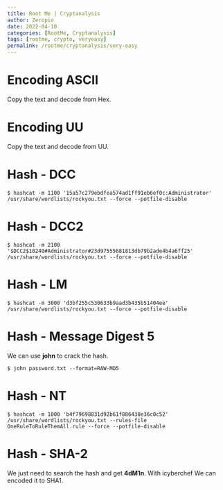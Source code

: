 ```yaml
---
title: Root Me | Cryptanalysis
author: Zeropio
date: 2022-04-10
categories: [RootMe, Cryptanalysis]
tags: [rootme, crypto, veryeasy]
permalink: /rootme/cryptanalysis/very-easy
---
```


# Encoding ASCII
Copy the text and decode from Hex.

# Encoding UU
Copy the text and decode from UU.

# Hash - DCC
```console
$ hashcat -m 1100 '15a57c279ebdfea574ad1ff91eb6ef0c:Administrator' /usr/share/wordlists/rockyou.txt --force --potfile-disable
```

# Hash - DCC2
```console
$ hashcat -m 2100 '$DCC2$10240#Administrator#23d97555681813db79b2ade4b4a6ff25' /usr/share/wordlists/rockyou.txt --force --potfile-disable
```

# Hash - LM
```console
$ hashcat -m 3000 'd3bf255c530633b9aad3b435b51404ee' /usr/share/wordlists/rockyou.txt --force --potfile-disable
```

# Hash - Message Digest 5
We can use **john** to crack the hash.
```console
$ john password.txt --format=RAW-MD5
```

# Hash - NT
```console
$ hashcat -m 1000 'b4f79698831d92b61f886438e36c0c52' /usr/share/wordlists/rockyou.txt --rules-file OneRuleToRuleThemAll.rule --force --potfile-disable
```

# Hash - SHA-2
We just need to search the hash and get **4dM1n**.
With icyberchef We can encoded it to SHA1.

